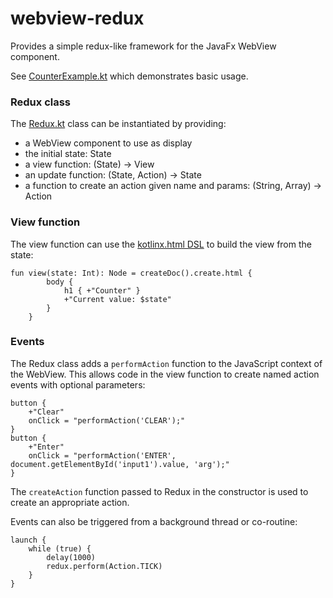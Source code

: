 # webview-redux
Provides a simple redux-like framework for the JavaFx WebView component.

See [CounterExample.kt](src/test/kotlin/com/github/sgdan/webviewredux/CounterExample.kt) which demonstrates
basic usage.

### Redux class
The [Redux.kt](src/main/kotlin/com/github/sgdan/webviewredux/Redux.kt) class can
be instantiated by providing:
- a WebView component to use as display
- the initial state: State
- a view function: (State) -> View
- an update function: (State, Action) -> State
- a function to create an action given name and params: (String, Array) -> Action 

### View function
The view function can use the [kotlinx.html DSL](https://github.com/Kotlin/kotlinx.html) to
build the view from the state:
```
fun view(state: Int): Node = createDoc().create.html {
        body {
            h1 { +"Counter" }
            +"Current value: $state"
        }
    }
```

### Events
The Redux class adds a `performAction` function to the JavaScript
context of the WebView. This allows code in the view function to create named action events
with optional parameters:
```
button {
    +"Clear"
    onClick = "performAction('CLEAR');"
}
button {
    +"Enter"
    onClick = "performAction('ENTER', document.getElementById('input1').value, 'arg');"
}
```
The `createAction` function passed to Redux in the constructor is used to create an appropriate action.

Events can also be triggered from a background thread or co-routine:
```
launch {
    while (true) {
        delay(1000)
        redux.perform(Action.TICK)
    }
}
```
